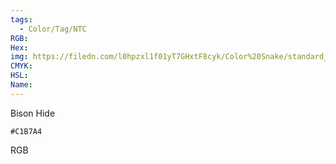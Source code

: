 ```yaml
---
tags:
  - Color/Tag/NTC
RGB:
Hex:
img: https://filedn.com/l0hpzxl1f01yT7GHxtF8cyk/Color%20Snake/standard_csv_to_svg/%23/C1B7A4.svg
CMYK:
HSL:
Name:
---
```

Bison Hide
```palette
#C1B7A4
```
RGB
